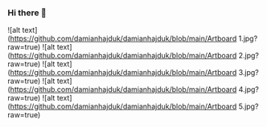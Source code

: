 ### Hi there 👋

<!--
**damianhajduk/damianhajduk** is a ✨ _special_ ✨ repository because its `README.md` (this file) appears on your GitHub profile.

Here are some ideas to get you started:

- 🔭 I’m currently working on ...
- 🌱 I’m currently learning ...
- 👯 I’m looking to collaborate on ...
- 🤔 I’m looking for help with ...
- 💬 Ask me about ...
- 📫 How to reach me: ...
- 😄 Pronouns: ...
- ⚡ Fun fact: ...
-->

![alt text](https://github.com/damianhajduk/damianhajduk/blob/main/Artboard 1.jpg?raw=true)
![alt text](https://github.com/damianhajduk/damianhajduk/blob/main/Artboard 2.jpg?raw=true)
![alt text](https://github.com/damianhajduk/damianhajduk/blob/main/Artboard 3.jpg?raw=true)
![alt text](https://github.com/damianhajduk/damianhajduk/blob/main/Artboard 4.jpg?raw=true)
![alt text](https://github.com/damianhajduk/damianhajduk/blob/main/Artboard 5.jpg?raw=true)
